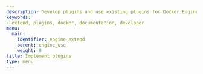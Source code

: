 ```yaml
---
description: Develop plugins and use existing plugins for Docker Engine
keywords:
- extend, plugins, docker, documentation, developer
menu:
  main:
    identifier: engine_extend
    parent: engine_use
    weight: 0
title: Implement plugins
type: menu
---
```


<!--menu page not rendered-->

